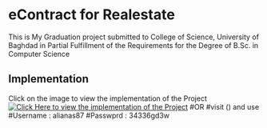 # eContract for Realestate
This is My Graduation project submitted to College of Science, University of Baghdad in Partial Fulfillment of the Requirements for the Degree of B.Sc. in Computer Science

## Implementation
Click on the image to view the implementation of the Project
[![Click Here to view the implementation of the Project](https://c.top4top.io/p_2728toiqu1.png)](https://streamable.com/kj3te8)
#OR 
#visit () and use 
#Username : alianas87
#Passwprd : 34336gd3w
